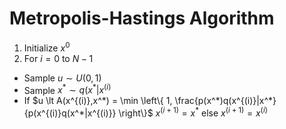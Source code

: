 # Metropolis-Hastings Algorithm

1. Initialize $x^{0}$
2. For $i=0$ to $N-1$
- Sample $u \sim U(0,1)$
- Sample $x^* \sim q(x^* | x^{(i)}$
- If $u \lt A(x^{(i)},x^*) = \min \left\{ 1, \frac{p(x^*)q(x^{(i)}|x^*}{p(x^{(i)}q(x^*|x^{(i)}}  \right\}$
       $x^{(i+1)} = x^*$
  else
       $x^{(i+1)} = x^{(i)}$
